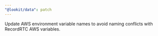 ```yaml
---
"@lookit/data": patch
---
```


Update AWS environment variable names to avoid naming conflicts with RecordRTC
AWS variables.
